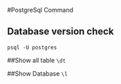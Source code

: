 #PostgreSql Command

## Database version check
`psql -U postgres`

##Show all table
`\dt`

##Show Database
`\l`